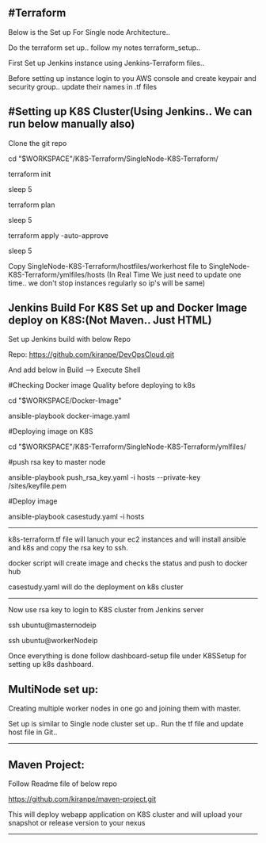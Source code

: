 #Terraform
------------
Below is the Set up For Single node Architecture..

Do the terraform set up.. follow my notes terraform_setup..

First Set up Jenkins instance using Jenkins-Terraform files..

Before setting up instance login to you AWS console and create keypair and security group.. update their names in .tf files

#Setting up K8S Cluster(Using Jenkins.. We can run below manually also)
---------------------------------------------------------------------------------------

Clone the git repo

cd "$WORKSPACE"/K8S-Terraform/SingleNode-K8S-Terraform/

terraform init

sleep 5

terraform plan

sleep 5

terraform apply -auto-approve

sleep 5

Copy SingleNode-K8S-Terraform/hostfiles/workerhost file to SingleNode-K8S-Terraform/ymlfiles/hosts (In Real Time We just need to update one time.. we don't stop instances regularly so ip's will be same)

Jenkins Build For K8S Set up and Docker Image deploy on K8S:(Not Maven.. Just HTML) 
------------------------------------------------------------------------------------

Set up Jenkins build with below Repo

Repo: https://github.com/kiranpe/DevOpsCloud.git

And add below in Build --> Execute Shell

#Checking Docker image Quality before deploying to k8s

cd "$WORKSPACE/Docker-Image"

ansible-playbook docker-image.yaml

#Deploying image on K8S

cd "$WORKSPACE"/K8S-Terraform/SingleNode-K8S-Terraform/ymlfiles/

#push rsa key to master node

ansible-playbook push_rsa_key.yaml -i hosts --private-key /sites/keyfile.pem

#Deploy image

ansible-playbook casestudy.yaml -i hosts

----------------------------------------------------------------------------------------
k8s-terraform.tf file will lanuch your ec2 instances and will install ansible and k8s and copy the rsa key to ssh. 

docker script will create image and checks the status and push to docker hub

casestudy.yaml will do the deployment on k8s cluster

--------------------------------------------------------------------------------------------------

Now use rsa key to login to K8S cluster from Jenkins server

ssh ubuntu@masternodeip

ssh ubuntu@workerNodeip

Once everything is done follow dashboard-setup file under K8SSetup for setting up k8s dashboard.

MultiNode set up:
---------------------
Creating multiple worker nodes in one go and joining them with master.

Set up is similar to Single node cluster set up.. Run the tf file and update host file in Git..

-------------------------------------------------------------------------------------------------------------
Maven Project:
---------------
Follow Readme file of below repo

https://github.com/kiranpe/maven-project.git

This will deploy webapp application on K8S cluster and will upload your snapshot or release version to your nexus

----------------------------------------------------------------------
